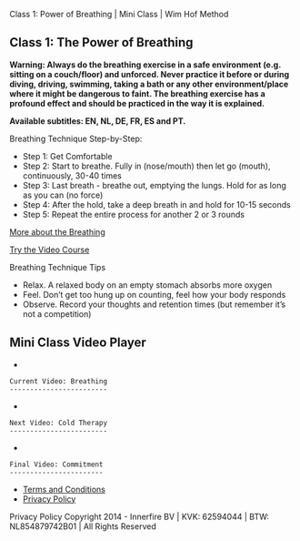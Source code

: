 Class 1: Power of Breathing | Mini Class | Wim Hof Method

[](https://www.wimhofmethod.com?utm_source=miniclass&utm_medium=referral&utm_campaign=miniclass-to-fundamentals&utm_content=email1-v2)

Class 1: The Power of Breathing
-------------------------------

**Warning: Always do the breathing exercise in a safe environment (e.g.
sitting on a couch/floor) and unforced. Never practice it before or
during diving, driving, swimming, taking a bath or any other
environment/place where it might be dangerous to faint. The breathing
exercise has a profound effect and should be practiced in the way it is
explained.**

**Available subtitles: EN, NL, DE, FR, ES and PT.**

Breathing Technique Step-by-Step:

-   Step 1: Get Comfortable
-   Step 2: Start to breathe. Fully in (nose/mouth) then let go (mouth),
    continuously, 30-40 times
-   Step 3: Last breath - breathe out, emptying the lungs. Hold for as
    long as you can (no force)
-   Step 4: After the hold, take a deep breath in and hold for 10-15
    seconds
-   Step 5: Repeat the entire process for another 2 or 3 rounds

[More about the
Breathing](https://www.wimhofmethod.com/breathing-exercises?utm_source=miniclass&utm_medium=referral&utm_campaign=miniclass-to-fundamentals&utm_content=email1-v2)

[Try the Video
Course](https://www.wimhofmethod.com/fundamentals-video-course-introduction?utm_source=miniclass&utm_medium=referral&utm_campaign=miniclass-to-fundamentals&utm_content=email1-v2)

Breathing Technique Tips

-   Relax. A relaxed body on an empty stomach absorbs more oxygen
-   Feel. Don’t get too hung up on counting, feel how your body responds
-   Observe. Record your thoughts and retention times (but remember it’s
    not a competition)

Mini Class Video Player
-----------------------

-   

    Current Video: Breathing
    ------------------------

-   

    Next Video: Cold Therapy
    ------------------------

-   

    Final Video: Commitment
    -----------------------

<!-- -->

-   [Terms and
    Conditions](https://explore.wimhofmethod.com/termsconditions/)
-   [Privacy Policy](https://explore.wimhofmethod.com/privacy/)

Privacy Policy Copyright 2014 - Innerfire BV | KVK: 62594044 | BTW:
NL854879742B01 | All Rights Reserved
